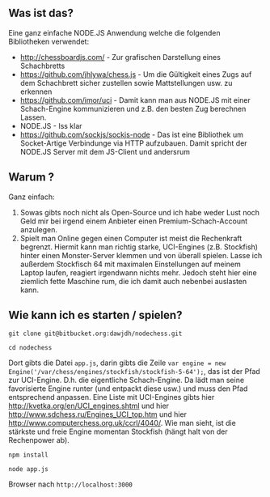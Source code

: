 ## Was ist das? ##

Eine ganz einfache NODE.JS Anwendung welche die folgenden Bibliotheken verwendet:

* http://chessboardjs.com/ - Zur grafischen Darstellung eines Schachbretts
* https://github.com/jhlywa/chess.js - Um die Gültigkeit eines Zugs auf dem Schachbrett sicher zustellen sowie Mattstellungen usw. zu erkennen
* https://github.com/imor/uci - Damit kann man aus NODE.JS mit einer Schach-Engine kommunizieren und z.B. den besten Zug berechnen Lassen.
* NODE.JS - Iss klar
* https://github.com/sockjs/sockjs-node - Das ist eine Bibliothek um Socket-Artige Verbindunge via HTTP aufzubauen. Damit spricht der NODE.JS Server mit dem JS-Client und andersrum

## Warum ? ##

Ganz einfach:

1. Sowas gibts noch nicht als Open-Source und ich habe weder Lust noch Geld mir bei irgend einem Anbieter einen Premium-Schach-Account anzulegen.
2. Spielt man Online gegen einen Computer ist meist die Rechenkraft begrenzt. Hiermit kann man richtig starke, UCI-Engines (z.B. Stockfish) hinter einen Monster-Server klemmen und von überall spielen. Lasse ich außerdem Stockfisch 64 mit maximalen Einstellungen auf meinem Laptop laufen, reagiert irgendwann nichts mehr. Jedoch steht hier eine ziemlich fette Maschine rum, die ich damit auch nebenbei auslasten kann.  

## Wie kann ich es starten / spielen? ##

``git clone git@bitbucket.org:dawjdh/nodechess.git``

``cd nodechess``

Dort gibts die Datei ``app.js``, darin gibts die Zeile ``var engine = new Engine('/var/chess/engines/stockfish/stockfish-5-64');``, das ist der Pfad zur UCI-Engine. D.h. die eigentliche Schach-Engine. Da lädt man seine favorisierte Engine runter (und entpackt diese usw.) und muss den Pfad entsprechend anpassen. Eine Liste mit UCI-Engines gibts hier http://kvetka.org/en/UCI_engines.shtml und hier http://www.sdchess.ru/Engines_UCI_top.htm und hier http://www.computerchess.org.uk/ccrl/4040/. Wie man sieht, ist die stärkste und freie Engine momentan Stockfish (hängt halt von der Rechenpower ab).

``npm install``

``node app.js``

Browser nach ``http://localhost:3000``